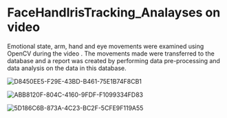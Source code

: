 # FaceHandIrisTracking_Analayses on video
Emotional state, arm, hand and eye movements were examined using OpenCV during the video . The movements made were transferred to the database and
a report was created by performing data pre-processing and data analysis on the data in this database.

![D8450EE5-F29E-43BD-B461-75E1B74F8CB1](https://github.com/eminecetin/FaceHandIrisTracking_Analayses/assets/80969567/d34b8afc-6449-4af9-82a7-61f2fe7a054a)

![ABB8120F-804C-4160-9FDF-F1099334FD83](https://github.com/eminecetin/FaceHandIrisTracking_Analayses/assets/80969567/fa271725-e3e4-4909-aed2-b0cb7b4e729b)


![5D186C6B-873A-4C23-BC2F-5CFE9F119A55](https://github.com/eminecetin/FaceHandIrisTracking_Analayses/assets/80969567/ff93bba0-d830-45e3-b731-6d5c6a0664d5)

